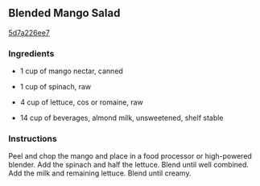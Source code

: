 ## Blended Mango Salad

[5d7a226ee7](http://www.food.com/recipe/blended-mango-salad-502636)

### Ingredients

 - 1 cup of mango nectar, canned

 - 1 cup of spinach, raw

 - 4 cup of lettuce, cos or romaine, raw

 - 14 cup of beverages, almond milk, unsweetened, shelf stable

### Instructions

Peel and chop the mango and place in a food processor or high-powered blender. Add the spinach and half the lettuce. Blend until well combined. Add the milk and remaining lettuce. Blend until creamy.